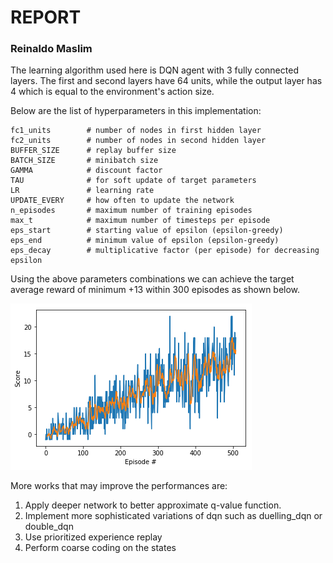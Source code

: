 
# REPORT
### Reinaldo Maslim

The learning algorithm used here is DQN agent with 3 fully connected layers. The first and second layers have 64 units, while the output layer has 4 which is equal to the environment's action size. 

Below are the list of hyperparameters in this implementation:

    fc1_units        # number of nodes in first hidden layer
    fc2_units        # number of nodes in second hidden layer
    BUFFER_SIZE      # replay buffer size
    BATCH_SIZE       # minibatch size
    GAMMA            # discount factor
    TAU              # for soft update of target parameters
    LR               # learning rate 
    UPDATE_EVERY     # how often to update the network
    n_episodes       # maximum number of training episodes
    max_t            # maximum number of timesteps per episode
    eps_start        # starting value of epsilon (epsilon-greedy)
    eps_end          # minimum value of epsilon (epsilon-greedy)
    eps_decay        # multiplicative factor (per episode) for decreasing epsilon


Using the above parameters combinations we can achieve the target average reward of minimum +13 within 300 episodes as shown below.

![alt text](graph.png)

More works that may improve the performances are:

1. Apply deeper network to better approximate q-value function.
2. Implement more sophisticated variations of dqn such as duelling_dqn or double_dqn 
3. Use prioritized experience replay
4. Perform coarse coding on the states

